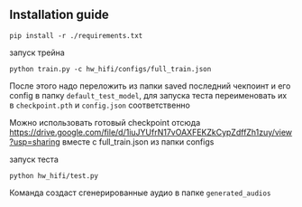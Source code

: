 ## Installation guide

```shell
pip install -r ./requirements.txt
```

запуск трейна

```
python train.py -c hw_hifi/configs/full_train.json
```

После этого надо переложить из папки saved последний чекпоинт и его config в папку `default_test_model`, для запуска теста
переименовать их в `checkpoint.pth` и `config.json` соответственно

Можно использовать готовый checkpoint отсюда https://drive.google.com/file/d/1iuJYUfrN17vOAXFEKZkCypZdffZh1zuy/view?usp=sharing вместе с full_train.json из папки configs

запуск теста

```
python hw_hifi/test.py
```
Команда создаст сгенерированные аудио в папке `generated_audios`
